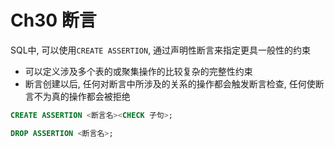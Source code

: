 # Ch30 断言
SQL中, 可以使用```CREATE ASSERTION```, 通过声明性断言来指定更具一般性的约束
- 可以定义涉及多个表的或聚集操作的比较复杂的完整性约束
- 断言创建以后, 任何对断言中所涉及的关系的操作都会触发断言检查, 任何使断言不为真的操作都会被拒绝

```SQL
CREATE ASSERTION <断言名><CHECK 子句>;
```

```SQL
DROP ASSERTION <断言名>;
```